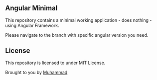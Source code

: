 ## Angular Minimal

This repository contains a minimal working application - does nothing - using Angular Framework.

Please navigate to the branch with specific angular version you need.

## License
This repository is licensed to under MIT License.

Brought to you by [Muhammad](https://github.com/muhamad)
